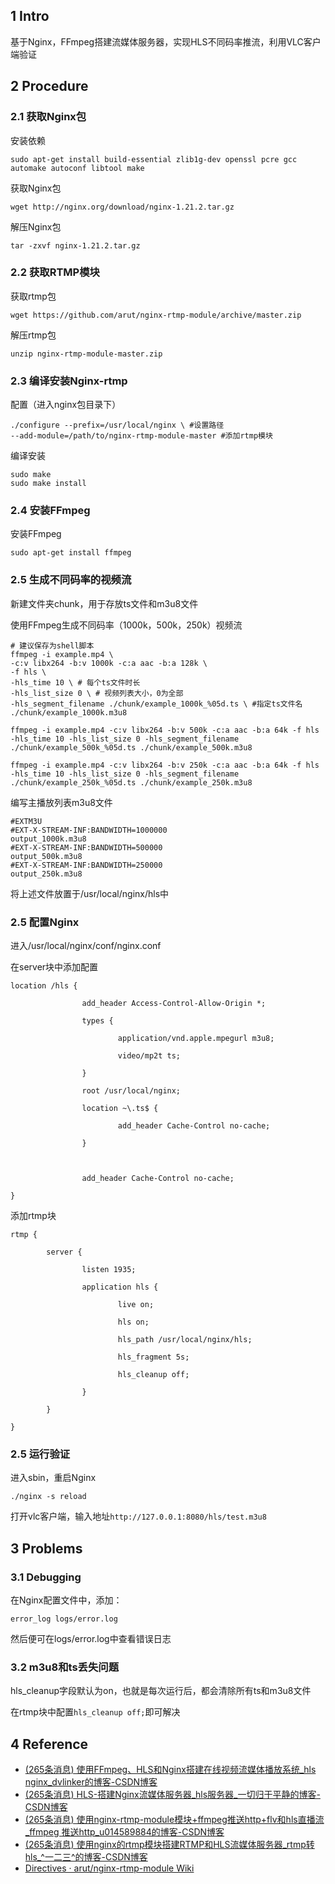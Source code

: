 
## 1 Intro

基于Nginx，FFmpeg搭建流媒体服务器，实现HLS不同码率推流，利用VLC客户端验证


## 2 Procedure

### 2.1 获取Nginx包

安装依赖
```shell
sudo apt-get install build-essential zlib1g-dev openssl pcre gcc automake autoconf libtool make 
```

获取Nginx包
```shell
wget http://nginx.org/download/nginx-1.21.2.tar.gz
```

解压Nginx包
```shell
tar -zxvf nginx-1.21.2.tar.gz
```



### 2.2 获取RTMP模块

获取rtmp包
```shell
wget https://github.com/arut/nginx-rtmp-module/archive/master.zip
```

解压rtmp包
```shell
unzip nginx-rtmp-module-master.zip
```


### 2.3 编译安装Nginx-rtmp

配置（进入nginx包目录下）
```shell
./configure --prefix=/usr/local/nginx \ #设置路径
--add-module=/path/to/nginx-rtmp-module-master #添加rtmp模块
```

编译安装
```shell
sudo make
sudo make install
```


### 2.4 安装FFmpeg

安装FFmpeg
```shell
sudo apt-get install ffmpeg
```

### 2.5 生成不同码率的视频流

新建文件夹chunk，用于存放ts文件和m3u8文件

使用FFmpeg生成不同码率（1000k，500k，250k）视频流
```shell
# 建议保存为shell脚本
ffmpeg -i example.mp4 \
-c:v libx264 -b:v 1000k -c:a aac -b:a 128k \
-f hls \
-hls_time 10 \ # 每个ts文件时长
-hls_list_size 0 \ # 视频列表大小，0为全部
-hls_segment_filename ./chunk/example_1000k_%05d.ts \ #指定ts文件名
./chunk/example_1000k.m3u8

ffmpeg -i example.mp4 -c:v libx264 -b:v 500k -c:a aac -b:a 64k -f hls -hls_time 10 -hls_list_size 0 -hls_segment_filename ./chunk/example_500k_%05d.ts ./chunk/example_500k.m3u8

ffmpeg -i example.mp4 -c:v libx264 -b:v 250k -c:a aac -b:a 64k -f hls -hls_time 10 -hls_list_size 0 -hls_segment_filename ./chunk/example_250k_%05d.ts ./chunk/example_250k.m3u8
```

编写主播放列表m3u8文件
```shell
#EXTM3U 
#EXT-X-STREAM-INF:BANDWIDTH=1000000
output_1000k.m3u8 
#EXT-X-STREAM-INF:BANDWIDTH=500000
output_500k.m3u8 
#EXT-X-STREAM-INF:BANDWIDTH=250000
output_250k.m3u8
```

将上述文件放置于/usr/local/nginx/hls中

### 2.5 配置Nginx

进入/usr/local/nginx/conf/nginx.conf

在server块中添加配置
```shell
location /hls {

                add_header Access-Control-Allow-Origin *;

                types {

                        application/vnd.apple.mpegurl m3u8;

                        video/mp2t ts;

                }

                root /usr/local/nginx;

                location ~\.ts$ {

                        add_header Cache-Control no-cache;

                }

  

                add_header Cache-Control no-cache;

}
```

添加rtmp块
```shell
rtmp {

        server {

                listen 1935;

                application hls {

                        live on;

                        hls on;

                        hls_path /usr/local/nginx/hls;

                        hls_fragment 5s;

                        hls_cleanup off;

                }

        }

}
```

### 2.5 运行验证

进入sbin，重启Nginx
```shell
./nginx -s reload
```

打开vlc客户端，输入地址`http://127.0.0.1:8080/hls/test.m3u8`


## 3 Problems

### 3.1 Debugging

在Nginx配置文件中，添加：
```shell
error_log logs/error.log
```
然后便可在logs/error.log中查看错误日志

### 3.2 m3u8和ts丢失问题

hls_cleanup字段默认为on，也就是每次运行后，都会清除所有ts和m3u8文件

在rtmp块中配置`hls_cleanup off;`即可解决


## 4 Reference

- [(265条消息) 使用FFmpeg、HLS和Nginx搭建在线视频流媒体播放系统_hls nginx_dvlinker的博客-CSDN博客](https://blog.csdn.net/chenlycly/article/details/121388340)
- [(265条消息) HLS-搭建Nginx流媒体服务器_hls服务器_一切归于平静的博客-CSDN博客](https://blog.csdn.net/chenxijie1985/article/details/118081899?ops_request_misc=&request_id=&biz_id=102&utm_term=HLS%20nginx%E8%A7%86%E9%A2%91%E6%8E%A8%E6%B5%81&utm_medium=distribute.pc_search_result.none-task-blog-2~all~sobaiduweb~default-2-118081899.142^v80^insert_down38,201^v4^add_ask,239^v2^insert_chatgpt&spm=1018.2226.3001.4187)
- [(265条消息) 使用nginx-rtmp-module模块+ffmpeg推送http+flv和hls直播流_ffmpeg 推送http_u014589884的博客-CSDN博客](https://blog.csdn.net/u014589884/article/details/108043681?ops_request_misc=%257B%2522request%255Fid%2522%253A%2522168043919716800227454389%2522%252C%2522scm%2522%253A%252220140713.130102334.pc%255Fall.%2522%257D&request_id=168043919716800227454389&biz_id=0&utm_medium=distribute.pc_search_result.none-task-blog-2~all~first_rank_ecpm_v1~rank_v31_ecpm-21-108043681-null-null.142^v80^insert_down38,201^v4^add_ask,239^v2^insert_chatgpt&utm_term=Linux%20HLS%20nginx%E8%A7%86%E9%A2%91%E6%8E%A8%E6%B5%81&spm=1018.2226.3001.4187)
- [(265条消息) 使用nginx的rtmp模块搭建RTMP和HLS流媒体服务器_rtmp转hls_^一二三^的博客-CSDN博客](https://blog.csdn.net/water1209/article/details/128708370?ops_request_misc=%257B%2522request%255Fid%2522%253A%2522168049847716800222899703%2522%252C%2522scm%2522%253A%252220140713.130102334.pc%255Fall.%2522%257D&request_id=168049847716800222899703&biz_id=0&utm_medium=distribute.pc_search_result.none-task-blog-2~all~first_rank_ecpm_v1~rank_v31_ecpm-3-128708370-null-null.142^v80^insert_down38,201^v4^add_ask,239^v2^insert_chatgpt&utm_term=nginx%20rtmp%20hls%E6%9C%AC%E5%9C%B0%E6%8E%A8%E6%B5%81&spm=1018.2226.3001.4187)
- [Directives · arut/nginx-rtmp-module Wiki](https://github.com/arut/nginx-rtmp-module/wiki/Directives)